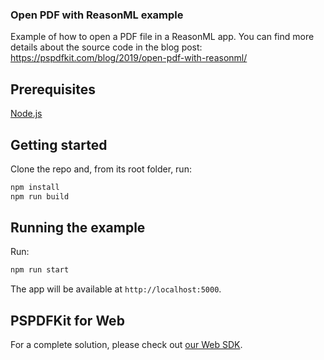 ### Open PDF with ReasonML example

Example of how to open a PDF file in a ReasonML app. You can find more details about the source code in the blog post: https://pspdfkit.com/blog/2019/open-pdf-with-reasonml/

## Prerequisites

[Node.js](https://nodejs.org)

## Getting started

Clone the repo and, from its root folder, run:

```bash
npm install
npm run build
```

## Running the example

Run:

```bash
npm run start
```

The app will be available at `http://localhost:5000`.

## PSPDFKit for Web

For a complete solution, please check out [our Web SDK](https://pspdfkit.com/pdf-sdk/web/).

